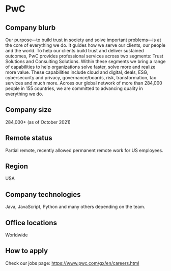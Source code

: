 
# PwC

## Company blurb

Our purpose—to build trust in society and solve important problems—is at the core of everything we do. It guides how we serve our clients, our people and the world. To help our clients build trust and deliver sustained outcomes, PwC provides professional services across two segments: Trust Solutions and Consulting Solutions. Within these segments we bring a range of capabilities to help organizations solve faster, solve more and realize more value. These capabilities include cloud and digital, deals, ESG, cybersecurity and privacy, governance/boards, risk, transformation, tax services and much more. Across our global network of more than 284,000 people in 155 countries, we are committed to advancing quality in everything we do.

## Company size

284,000+ (as of October 2021)

## Remote status

Partial remote, recently allowed permanent remote work for US employees.

## Region

USA

## Company technologies

Java, JavaScript, Python and many others depending on the team.

## Office locations

Worldwide

## How to apply

Check our jobs page: https://www.pwc.com/gx/en/careers.html
